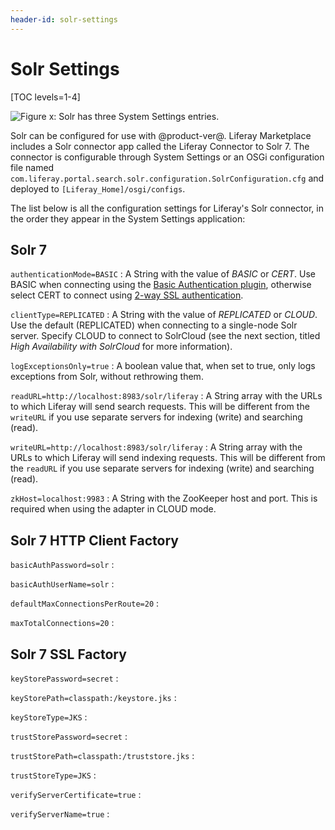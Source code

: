 ```yaml
---
header-id: solr-settings
---
```


# Solr Settings

[TOC levels=1-4]

![Figure x: Solr has three System Settings entries.](../../images/solr-system-settings.png)

Solr can be configured for use with @product-ver@. Liferay Marketplace includes
a Solr connector app called the Liferay Connector to Solr 7. The connector is
configurable through System Settings or an OSGi configuration file named
`com.liferay.portal.search.solr.configuration.SolrConfiguration.cfg` and
deployed to `[Liferay_Home]/osgi/configs`.

The list below is all the configuration settings for Liferay's Solr connector, in
the order they appear in the System Settings application:

## Solr 7

`authenticationMode=BASIC`
: A String with the value of *BASIC* or *CERT*. Use BASIC when connecting using
the [Basic Authentication
plugin](https://cwiki.apache.org/confluence/display/solr/Basic+Authentication+Plugin),
otherwise select CERT to connect using [2-way SSL
authentication](https://cwiki.apache.org/confluence/display/solr/Enabling+SSL).

`clientType=REPLICATED`
: A String with the value of *REPLICATED* or *CLOUD*. Use the default
(REPLICATED) when connecting to a single-node Solr server. Specify CLOUD to
connect to SolrCloud (see the next section, titled *High Availability with
SolrCloud* for more information).

`logExceptionsOnly=true`
: A boolean value that, when set to true, only logs exceptions from Solr,
without rethrowing them.

`readURL=http://localhost:8983/solr/liferay`
: A String array with the URLs to which Liferay will send search requests.  This
will be different from the `writeURL` if you use separate servers for indexing
(write) and searching (read).

`writeURL=http://localhost:8983/solr/liferay`
: A String array with the URLs to which Liferay will send indexing requests.
This will be different from the `readURL` if you use separate servers for
indexing (write) and searching (read).

`zkHost=localhost:9983`
: A String with the ZooKeeper host and port. This is required when using the
adapter in CLOUD mode.

## Solr 7 HTTP Client Factory

`basicAuthPassword=solr`
: 

`basicAuthUserName=solr`
: 

`defaultMaxConnectionsPerRoute=20`
: 

`maxTotalConnections=20`
: 

## Solr 7 SSL Factory

`keyStorePassword=secret`
: 

`keyStorePath=classpath:/keystore.jks`
: 

`keyStoreType=JKS`
: 

`trustStorePassword=secret`
: 

`trustStorePath=classpath:/truststore.jks`
: 

`trustStoreType=JKS`
: 

`verifyServerCertificate=true`
: 

`verifyServerName=true`
: 
